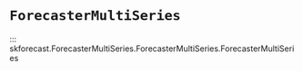 # `ForecasterMultiSeries`

::: skforecast.ForecasterMultiSeries.ForecasterMultiSeries.ForecasterMultiSeries
